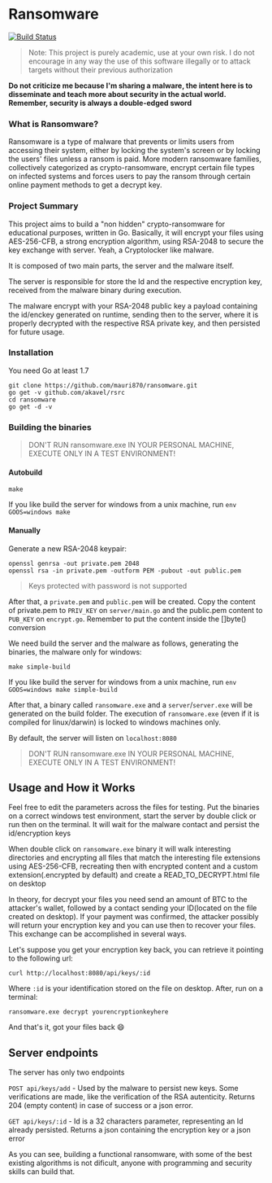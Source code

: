 # Ransomware

[![Build Status](https://travis-ci.org/mauri870/ransomware.svg?branch=master)](https://travis-ci.org/mauri870/ransomware)

> Note: This project is purely academic, use at your own risk. I do not encourage in any way the use of this software illegally or to attack targets without their previous authorization

**Do not criticize me because I'm sharing a malware, the intent here is to disseminate and teach more about security in the actual world. Remember, security is always a double-edged sword**

### What is Ransomware?
Ransomware is a type of malware that prevents or limits users from accessing their system, either by locking the system's screen or by locking the users' files unless a ransom is paid. More modern ransomware families, collectively categorized as crypto-ransomware, encrypt certain file types on infected systems and forces users to pay the ransom through certain online payment methods to get a decrypt key.

### Project Summary
This project aims to build a "non hidden" crypto-ransomware for educational purposes, written in Go. Basically, it will encrypt your files using AES-256-CFB, a strong encryption algorithm, using RSA-2048 to secure the key exchange with server. Yeah, a Cryptolocker like malware.

It is composed of two main parts, the server and the malware itself.

The server is responsible for store the Id and the respective encryption key, received from the malware binary during execution.

The malware encrypt with your RSA-2048 public key a payload containing the id/enckey generated on runtime, sending then to the server, where it is properly decrypted with the respective RSA private key, and then persisted for future usage.

### Installation

You need Go at least 1.7

```
git clone https://github.com/mauri870/ransomware.git
go get -v github.com/akavel/rsrc
cd ransomware
go get -d -v
```

### Building the binaries

> DON'T RUN ransomware.exe IN YOUR PERSONAL MACHINE, EXECUTE ONLY IN A TEST ENVIRONMENT!

#### Autobuild

```
make
```
If you like build the server for windows from a unix machine, run `env GOOS=windows make` 

#### Manually
Generate a new RSA-2048 keypair:
```
openssl genrsa -out private.pem 2048
openssl rsa -in private.pem -outform PEM -pubout -out public.pem
```
> Keys protected with password is not supported

After that, a `private.pem` and `public.pem` will be created.
Copy the content of private.pem to `PRIV_KEY` on `server/main.go` and the public.pem content to `PUB_KEY` on `encrypt.go`.
Remember to put the content inside the []byte() conversion

We need build the server and the malware as follows, generating the binaries, the malware only for windows:
```
make simple-build
```
If you like build the server for windows from a unix machine, run `env GOOS=windows make simple-build`

After that, a binary called `ransomware.exe` and a `server`/`server.exe` will be generated on the build folder. The execution of `ransomware.exe` (even if it is compiled for linux/darwin) is locked to windows machines only.

By default, the server will listen on `localhost:8080`

> DON'T RUN ransomware.exe IN YOUR PERSONAL MACHINE, EXECUTE ONLY IN A TEST ENVIRONMENT!

## Usage and How it Works
Feel free to edit the parameters across the files for testing.
Put the binaries on a correct windows test environment, start the server by double click or run then on the terminal.
It will wait for the malware contact and persist the id/encryption keys

When double click on `ransomware.exe` binary it will walk interesting directories and encrypting all files that match the interesting file extensions using AES-256-CFB, recreating then with encrypted content and a custom extension(.encrypted by default) and create a READ_TO_DECRYPT.html file on desktop

In theory, for decrypt your files you need send an amount of BTC to the attacker's wallet, followed by a contact sending your ID(located on the file created on desktop). If your payment was confirmed, the attacker possibly will return your encryption key and you can use then to recover your files. This exchange can be accomplished in several ways.

Let's suppose you get your encryption key back, you can retrieve it pointing to the following url:

```
curl http://localhost:8080/api/keys/:id
```
Where `:id` is your identification stored on the file on desktop. After, run on a terminal:

```
ransomware.exe decrypt yourencryptionkeyhere
```
And that's it, got your files back :smile:

## Server endpoints

The server has only two endpoints

`POST api/keys/add` - Used by the malware to persist new keys. Some verifications are made, like the verification of the RSA autenticity. Returns 204 (empty content) in case of success or a json error.

`GET api/keys/:id` - Id is a 32 characters parameter, representing an Id already persisted. Returns a json containing the encryption key or a json error

As you can see, building a functional ransomware, with some of the best existing algorithms is not dificult, anyone with programming and security skills can build that.
